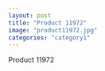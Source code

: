 ```yaml
---
layout: post
title: "Product 11972"
image: "product11972.jpg"
categories: "category1"
---
```

Product 11972
